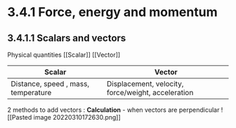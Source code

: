 # 3.4.1 Force, energy and momentum

## 3.4.1.1 Scalars and vectors
Physical quantities
[[Scalar]] 
[[Vector]]

| Scalar                              | Vector                                             |
| ----------------------------------- | -------------------------------------------------- |
| Distance, speed , mass, temperature | Displacement, velocity, force/weight, acceleration |


2 methods to add vectors :
**Calculation** - when vectors are perpendicular
![[Pasted image 20220310172630.png]]

